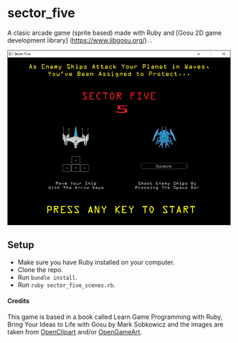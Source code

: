 # sector_five
A clasic arcade game (sprite based) made with Ruby and [Gosu 2D game development library] (https://www.libgosu.org/). .

![Sector Five](https://github.com/MOctavio/sector_five/blob/master/sector_five.png?raw=true "Sector Five Game")

## Setup
- Make sure you have Ruby installed on your computer.
- Clone the repo.
- Run `bundle install`.
- Run `ruby sector_five_scenes.rb`.

#### Credits
This game is based in a book called Learn Game Programming with Ruby, Bring Your Ideas to Life with Gosu by Mark Sobkowicz and the images are taken from [OpenClipart](https://openclipart.org/) and/or [OpenGameArt](http://opengameart.org/).
